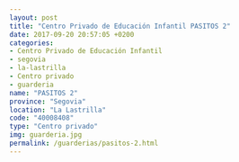 ```yaml
---
layout: post
title: "Centro Privado de Educación Infantil PASITOS 2"
date: 2017-09-20 20:57:05 +0200
categories:
- Centro Privado de Educación Infantil
- segovia
- la-lastrilla
- Centro privado
- guarderia
name: "PASITOS 2"
province: "Segovia"
location: "La Lastrilla"
code: "40008408"
type: "Centro privado"
img: guarderia.jpg
permalink: /guarderias/pasitos-2.html
---
```


